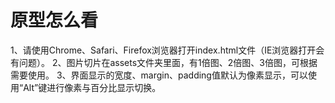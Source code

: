 # 原型怎么看
1、请使用Chrome、Safari、Firefox浏览器打开index.html文件（IE浏览器打开会有问题）。
2、图片切片在assets文件夹里面，有1倍图、2倍图、3倍图，可根据需要使用。
3、界面显示的宽度、margin、padding值默认为像素显示，可以使用“Alt”键进行像素与百分比显示切换。